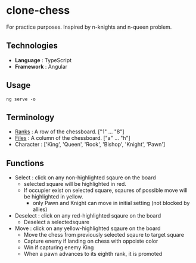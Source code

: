 # clone-chess
For practice purposes. Inspired by n-knights and n-queen problem.

## Technologies
- **Language** : TypeScript
- **Framework** : Angular

## Usage
```
ng serve -o
```

## Terminology

- [Ranks](https://en.wikipedia.org/wiki/Glossary_of_chess#rank) : A row of the chessboard. ["1" ... "8"]
- [Files](https://en.wikipedia.org/wiki/Glossary_of_chess#file) : A column of the chessboard. ["a" ... "h"]
- Character : ['King', 'Queen', 'Rook', 'Bishop', 'Knight', 'Pawn']


## Functions

- Select : click on any non-highlighted sqaure on the board
  - selected square will be highlighted in red.
  - If occupier exist on selected square, sqaures of possible move will be highlighted in yellow.
    - only Pawn and Knight can move in initial setting (not blocked by allies)  
- Deselect : click on any red-highlighted sqaure on the board
    - Deselect a selectedsquare
- Move : click on any yellow-highlighted sqaure on the board
  - Move the chess from previously selected sqaure to target square
  - Capture enemy if landing on chess with oppoiste color
  - Win if capturing enemy King
  - When a pawn advances to its eighth rank, it is promoted
